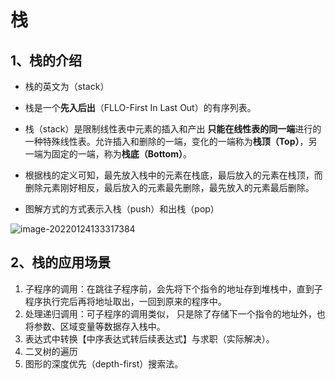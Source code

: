 # 栈

## 1、栈的介绍

- 栈的英文为（stack）
- 栈是一个**先入后出**（FLLO-First In Last Out）的有序列表。
- 栈（stack）是限制线性表中元素的插入和产出 **只能在线性表的同一端**进行的一种特殊线性表。允许插入和删除的一端，变化的一端称为**栈顶（Top）**，另一端为固定的一端，称为**栈底（Bottom）**。
- 根据栈的定义可知，最先放入栈中的元素在栈底，最后放入的元素在栈顶，而删除元素刚好相反，最后放入的元素最先删除，最先放入的元素最后删除。

- 图解方式的方式表示入栈（push）和出栈（pop）

![image-20220124133317384](https://gitee.com/DongJinWei/picgo-imgs/raw/master/images/image-20220124133317384.png)

## 2、栈的应用场景

1. 子程序的调用：在跳往子程序前，会先将下个指令的地址存到堆栈中，直到子程序执行完后再将地址取出，一回到原来的程序中。
2. 处理递归调用：可子程序的调用类似， 只是除了存储下一个指令的地址外，也将参数、区域变量等数据存入栈中。
3. 表达式中转换【中序表达式转后续表达式】与求职（实际解决）。
4. 二叉树的遍历
5. 图形的深度优先（depth-first）搜索法。

